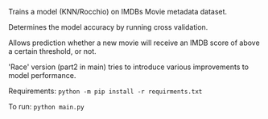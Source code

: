 Trains a model (KNN/Rocchio) on  IMDBs Movie metadata dataset.

Determines the model accuracy by running cross validation.

Allows prediction whether a new movie will receive an IMDB score of above a certain threshold, or not. 

'Race' version (part2 in main) tries to introduce various improvements to model performance.

Requirements:
``python -m pip install -r requirments.txt``

To run:
``python main.py``